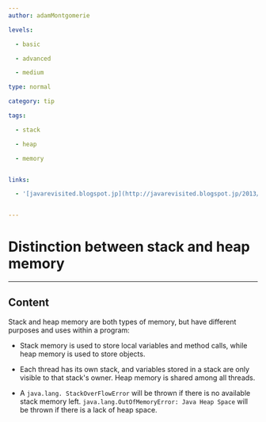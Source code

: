 ```yaml
---
author: adamMontgomerie

levels:

  - basic

  - advanced

  - medium

type: normal

category: tip

tags:

  - stack

  - heap

  - memory


links:

  - '[javarevisited.blogspot.jp](http://javarevisited.blogspot.jp/2013/01/difference-between-stack-and-heap-java.html){website}'


---
```


# Distinction between stack and heap memory

---
## Content

Stack and heap memory are both types of memory, but have different purposes and uses within a program:
- Stack memory is used to store local variables and method calls, while heap memory is used to store objects.

- Each thread has its own stack, and variables stored in a stack are only visible to that stack's owner. Heap memory is shared among all threads.

- A `java.lang.
StackOverFlowError` will be thrown if there is no available stack memory left. `java.lang.OutOfMemoryError: Java Heap Space` will be thrown if there is a lack of heap space.

